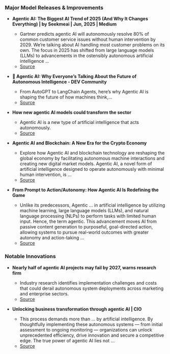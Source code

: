 ### Major Model Releases & Improvements

- **Agentic AI: The Biggest AI Trend of 2025 (And Why It Changes Everything) | by Seekmeai | Jun, 2025 | Medium**
  - Gartner predicts agentic AI will autonomously resolve 80% of common customer service issues without human intervention by 2029. We’re talking about AI handling most customer problems on its own. The focus in 2025 has shifted from large language models (LLMs) to advancements in the ostensibly autonomous artificial intelligence ...
  - [Source](https://medium.com/@seekmeai/agentic-ai-the-biggest-ai-trend-of-2025-and-why-it-changes-everything-f15ef291d1da)

- **🤖 Agentic AI: Why Everyone’s Talking About the Future of Autonomous Intelligence - DEV Community**
  - From AutoGPT to LangChain Agents, here’s why Agentic AI is shaping the future of how machines think,...
  - [Source](https://dev.to/abhishekjaiswal_4896/agentic-ai-why-everyones-talking-about-the-future-of-autonomous-intelligence-20ho)

- **How new agentic AI models could transform the sector**
  - Agentic AI is a new type of artificial intelligence that acts autonomously.
  - [Source](https://morningadvertiser.co.uk/Article/2025/07/04/how-can-agentic-ai-benefit-pubs)

- **Agentic AI and Blockchain: A New Era for the Crypto Economy**
  - Explore how Agentic AI and blockchain technology are reshaping the global economy by facilitating autonomous machine interactions and creating new digital market models. Agentic AI, a novel form of artificial intelligence designed to operate autonomously with minimal human intervention, is ...
  - [Source](https://blockchain.news/news/agentic-ai-blockchain-new-era-crypto-economy)

- **From Prompt to Action/Autonomy: How Agentic AI Is Redefining the Game**
  - Unlike its predecessors, Agentic ... in artificial intelligence by utilizing machine learning, large language models (LLMs), and natural language processing (NLPs) to perform tasks with limited human input. Hence, the term agentic. This advancement moves AI from passive content generation to purposeful, goal-directed action, allowing systems to pursue real-world outcomes with greater autonomy and action-taking ...
  - [Source](https://validmind.com/blog/what-is-agentic-ai-101-understanding-technology/)

### Notable Innovations

- **Nearly half of agentic AI projects may fail by 2027, warns research firm**
  - Industry research identifies implementation challenges and costs that could derail autonomous system deployments across marketing and enterprise sectors.
  - [Source](https://ppc.land/nearly-half-of-agentic-ai-projects-may-fail-by-2027-warns-research-firm)

- **Unlocking business transformation through agentic AI | CIO**
  - This process demands more than ... by artificial intelligence. By thoughtfully implementing these autonomous systems — from initial assessment to ongoing monitoring — organizations can unlock unprecedented efficiency, drive innovation and secure a competitive edge. The true power of agentic AI lies not ...
  - [Source](https://www.cio.com/article/4014821/unlocking-business-transformation-through-agentic-ai.html)